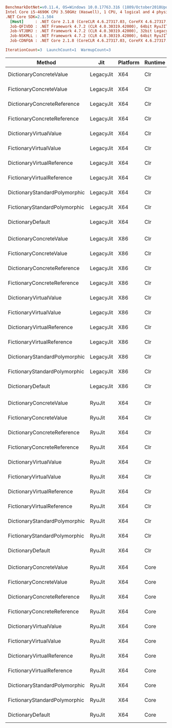 ``` ini

BenchmarkDotNet=v0.11.4, OS=Windows 10.0.17763.316 (1809/October2018Update/Redstone5)
Intel Core i5-4690K CPU 3.50GHz (Haswell), 1 CPU, 4 logical and 4 physical cores
.NET Core SDK=2.1.504
  [Host]     : .NET Core 2.1.8 (CoreCLR 4.6.27317.03, CoreFX 4.6.27317.03), 64bit RyuJIT
  Job-QFIVDD : .NET Framework 4.7.2 (CLR 4.0.30319.42000), 64bit RyuJIT-v4.7.3324.0
  Job-VTJBMJ : .NET Framework 4.7.2 (CLR 4.0.30319.42000), 32bit LegacyJIT-v4.7.3324.0
  Job-NSKMLL : .NET Framework 4.7.2 (CLR 4.0.30319.42000), 64bit RyuJIT-v4.7.3324.0
  Job-CDNFQA : .NET Core 2.1.8 (CoreCLR 4.6.27317.03, CoreFX 4.6.27317.03), 64bit RyuJIT

IterationCount=3  LaunchCount=1  WarmupCount=3  

```
|                        Method |       Jit | Platform | Runtime |      Mean |      Error |    StdDev | Ratio | RatioSD |
|------------------------------ |---------- |--------- |-------- |----------:|-----------:|----------:|------:|--------:|
|       DictionaryConcreteValue | LegacyJit |      X64 |     Clr | 15.378 ns |  5.2967 ns | 0.2903 ns |  1.07 |    0.04 |
|       FictionaryConcreteValue | LegacyJit |      X64 |     Clr |  8.943 ns |  0.5325 ns | 0.0292 ns |  0.62 |    0.03 |
|   DictionaryConcreteReference | LegacyJit |      X64 |     Clr | 14.456 ns | 14.1474 ns | 0.7755 ns |  1.00 |    0.00 |
|   FictionaryConcreteReference | LegacyJit |      X64 |     Clr | 13.526 ns |  1.4004 ns | 0.0768 ns |  0.94 |    0.05 |
|        DictionaryVirtualValue | LegacyJit |      X64 |     Clr | 15.469 ns |  0.8836 ns | 0.0484 ns |  1.07 |    0.05 |
|        FictionaryVirtualValue | LegacyJit |      X64 |     Clr | 14.540 ns |  0.7781 ns | 0.0426 ns |  1.01 |    0.06 |
|    DictionaryVirtualReference | LegacyJit |      X64 |     Clr | 14.594 ns |  2.0117 ns | 0.1103 ns |  1.01 |    0.05 |
|    FictionaryVirtualReference | LegacyJit |      X64 |     Clr | 12.973 ns |  0.5185 ns | 0.0284 ns |  0.90 |    0.05 |
| DictionaryStandardPolymorphic | LegacyJit |      X64 |     Clr | 13.493 ns |  1.2433 ns | 0.0681 ns |  0.94 |    0.05 |
| FictionaryStandardPolymorphic | LegacyJit |      X64 |     Clr | 13.164 ns |  0.7109 ns | 0.0390 ns |  0.91 |    0.05 |
|             DictionaryDefault | LegacyJit |      X64 |     Clr | 12.707 ns |  0.2537 ns | 0.0139 ns |  0.88 |    0.05 |
|                               |           |          |         |           |            |           |       |         |
|       DictionaryConcreteValue | LegacyJit |      X86 |     Clr | 17.780 ns |  2.8906 ns | 0.1584 ns |  1.01 |    0.03 |
|       FictionaryConcreteValue | LegacyJit |      X86 |     Clr | 15.041 ns |  3.0695 ns | 0.1682 ns |  0.85 |    0.03 |
|   DictionaryConcreteReference | LegacyJit |      X86 |     Clr | 17.661 ns |  9.5910 ns | 0.5257 ns |  1.00 |    0.00 |
|   FictionaryConcreteReference | LegacyJit |      X86 |     Clr | 15.771 ns |  2.1062 ns | 0.1154 ns |  0.89 |    0.03 |
|        DictionaryVirtualValue | LegacyJit |      X86 |     Clr | 17.639 ns |  0.1940 ns | 0.0106 ns |  1.00 |    0.03 |
|        FictionaryVirtualValue | LegacyJit |      X86 |     Clr | 16.050 ns |  0.1208 ns | 0.0066 ns |  0.91 |    0.03 |
|    DictionaryVirtualReference | LegacyJit |      X86 |     Clr | 17.689 ns |  1.1150 ns | 0.0611 ns |  1.00 |    0.03 |
|    FictionaryVirtualReference | LegacyJit |      X86 |     Clr | 18.026 ns |  0.8552 ns | 0.0469 ns |  1.02 |    0.03 |
| DictionaryStandardPolymorphic | LegacyJit |      X86 |     Clr | 15.099 ns |  0.1849 ns | 0.0101 ns |  0.86 |    0.02 |
| FictionaryStandardPolymorphic | LegacyJit |      X86 |     Clr | 17.283 ns |  0.4758 ns | 0.0261 ns |  0.98 |    0.03 |
|             DictionaryDefault | LegacyJit |      X86 |     Clr | 14.993 ns |  0.4529 ns | 0.0248 ns |  0.85 |    0.03 |
|                               |           |          |         |           |            |           |       |         |
|       DictionaryConcreteValue |    RyuJit |      X64 |     Clr | 15.061 ns |  0.1259 ns | 0.0069 ns |  1.07 |    0.00 |
|       FictionaryConcreteValue |    RyuJit |      X64 |     Clr |  8.964 ns |  0.1711 ns | 0.0094 ns |  0.64 |    0.00 |
|   DictionaryConcreteReference |    RyuJit |      X64 |     Clr | 14.043 ns |  0.1891 ns | 0.0104 ns |  1.00 |    0.00 |
|   FictionaryConcreteReference |    RyuJit |      X64 |     Clr | 13.469 ns |  0.7599 ns | 0.0417 ns |  0.96 |    0.00 |
|        DictionaryVirtualValue |    RyuJit |      X64 |     Clr | 15.296 ns |  1.3019 ns | 0.0714 ns |  1.09 |    0.01 |
|        FictionaryVirtualValue |    RyuJit |      X64 |     Clr | 14.557 ns |  0.2982 ns | 0.0163 ns |  1.04 |    0.00 |
|    DictionaryVirtualReference |    RyuJit |      X64 |     Clr | 14.303 ns |  0.1542 ns | 0.0085 ns |  1.02 |    0.00 |
|    FictionaryVirtualReference |    RyuJit |      X64 |     Clr | 12.919 ns |  0.2127 ns | 0.0117 ns |  0.92 |    0.00 |
| DictionaryStandardPolymorphic |    RyuJit |      X64 |     Clr | 13.376 ns |  0.4142 ns | 0.0227 ns |  0.95 |    0.00 |
| FictionaryStandardPolymorphic |    RyuJit |      X64 |     Clr | 13.458 ns |  0.1483 ns | 0.0081 ns |  0.96 |    0.00 |
|             DictionaryDefault |    RyuJit |      X64 |     Clr | 12.993 ns |  0.5232 ns | 0.0287 ns |  0.93 |    0.00 |
|                               |           |          |         |           |            |           |       |         |
|       DictionaryConcreteValue |    RyuJit |      X64 |    Core | 16.661 ns |  0.4276 ns | 0.0234 ns |  1.04 |    0.00 |
|       FictionaryConcreteValue |    RyuJit |      X64 |    Core |  9.450 ns |  0.4251 ns | 0.0233 ns |  0.59 |    0.00 |
|   DictionaryConcreteReference |    RyuJit |      X64 |    Core | 16.001 ns |  1.6398 ns | 0.0899 ns |  1.00 |    0.00 |
|   FictionaryConcreteReference |    RyuJit |      X64 |    Core | 14.287 ns |  2.7343 ns | 0.1499 ns |  0.89 |    0.01 |
|        DictionaryVirtualValue |    RyuJit |      X64 |    Core | 16.629 ns |  3.9332 ns | 0.2156 ns |  1.04 |    0.01 |
|        FictionaryVirtualValue |    RyuJit |      X64 |    Core | 15.669 ns |  1.0324 ns | 0.0566 ns |  0.98 |    0.01 |
|    DictionaryVirtualReference |    RyuJit |      X64 |    Core | 15.230 ns |  3.2013 ns | 0.1755 ns |  0.95 |    0.01 |
|    FictionaryVirtualReference |    RyuJit |      X64 |    Core | 14.058 ns |  0.6448 ns | 0.0353 ns |  0.88 |    0.01 |
| DictionaryStandardPolymorphic |    RyuJit |      X64 |    Core | 10.727 ns |  0.3624 ns | 0.0199 ns |  0.67 |    0.00 |
| FictionaryStandardPolymorphic |    RyuJit |      X64 |    Core | 15.012 ns |  1.5451 ns | 0.0847 ns |  0.94 |    0.00 |
|             DictionaryDefault |    RyuJit |      X64 |    Core |  9.956 ns |  0.1168 ns | 0.0064 ns |  0.62 |    0.00 |
